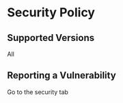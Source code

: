 # Security Policy

## Supported Versions

All

## Reporting a Vulnerability

Go to the security tab
